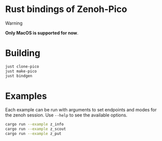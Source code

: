 # Rust bindings of Zenoh-Pico

> [!WARNING]
> **Only MacOS is supported for now**.

# Building

```bash
just clone-pico
just make-pico
just bindgen
```

# Examples

Each example can be run with arguments to set endpoints and modes for the zenoh session. Use `--help` to see the available options.

```bash
cargo run --example z_info
cargo run --example z_scout
cargo run --example z_put
```

